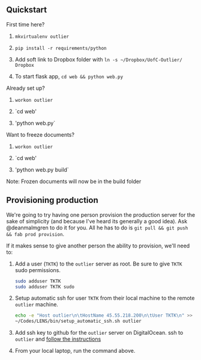 ## Quickstart

First time here?

1. `mkvirtualenv outlier`

2. `pip install -r requirements/python`

3. Add soft link to Dropbox folder with `ln -s ~/Dropbox/UofC-Outlier/ Dropbox`

4. To start flask app, `cd web && python web.py`


Already set up?

1. `workon outlier`

2. `cd web'

3. 'python web.py`


Want to freeze documents?

1. `workon outlier`

2. `cd web'

3. 'python web.py build`

Note: Frozen documents will now be in the build folder


## Provisioning production

We're going to try having one person provision the production server for the
sake of simplicity (and because I've heard its generally a good idea). Ask
@deanmalmgren to do it for you. All he has to do is
`git pull && git push && fab prod provision`.

If it makes sense to give another person the ability to provision, we'll need
to:

1. Add a user (`TKTK`) to the `outlier` server as root. Be sure to give `TKTK`
   sudo permissions.

   ```sh
   sudo adduser TKTK
   sudo adduser TKTK sudo
   ```

2. Setup automatic ssh for user `TKTK` from their local machine to the remote
   `outlier` machine.

   ```sh
   echo -e "Host outlier\n\tHostName 45.55.218.200\n\tUser TKTK\n" >> ~/.ssh/config
   ~/Codes/LENS/bin/setup_automatic_ssh.sh outlier
   ```

3. Add ssh key to github for the `outlier` server on DigitalOcean. ssh to `outlier`
   and [follow the
   instructions](https://help.github.com/articles/generating-ssh-keys/)

4. From your local laptop, run the command above.
